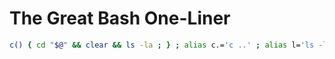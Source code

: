 # The Great Bash One-Liner

```bash
c() { cd "$@" && clear && ls -la ; } ; alias c.='c ..' ; alias l='ls -la' ; alias e='vim' ; alias s='systemctl' ; alias d='docker' ; alias dc='docker compose'
```
